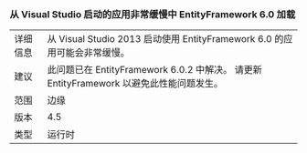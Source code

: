 ### <a name="entityframework-60-loads-very-slowly-in-apps-launched-from-visual-studio"></a>从 Visual Studio 启动的应用非常缓慢中 EntityFramework 6.0 加载

|   |   |
|---|---|
|详细信息|从 Visual Studio 2013 启动使用 EntityFramework 6.0 的应用可能会非常缓慢。|
|建议|此问题已在 EntityFramework 6.0.2 中解决。 请更新 EntityFramework 以避免此性能问题发生。|
|范围|边缘|
|版本|4.5|
|类型|运行时|

